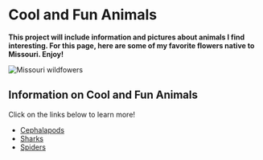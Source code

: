 # Cool and Fun Animals

**This project will include information and pictures about animals I find interesting. For this page, here are some of my favorite flowers native to Missouri. Enjoy!**

![Missouri wildfowers](https://www.news-leader.com/gcdn/presto/2021/04/28/PSPR/bdfcc223-fabf-4380-b2f7-4e53bcb489ac-Purple_cone_wild_bergamot_royal_catchfly_false_sunflower_by_Scott_Woodbury.jpg?crop=3473,1954,x0,y377&width=3200&height=1801&format=pjpg&auto=webp "Missouri wildflowers")

<!-- looks like the links are for the current version of that file only
        will wait to update links for everyting until the end-->

## Information on Cool and Fun Animals  

Click on the links below to learn more!
- [Cephalapods]()
- [Sharks]()
- [Spiders]()